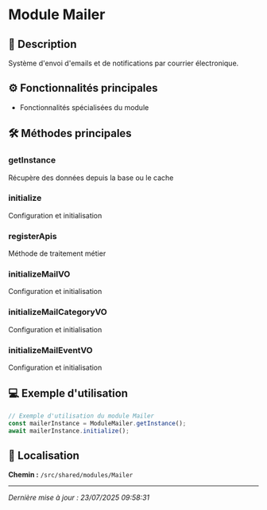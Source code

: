 # Module Mailer

## 📖 Description

Système d'envoi d'emails et de notifications par courrier électronique.

## ⚙️ Fonctionnalités principales

- Fonctionnalités spécialisées du module



## 🛠️ Méthodes principales

### getInstance
Récupère des données depuis la base ou le cache

### initialize
Configuration et initialisation

### registerApis
Méthode de traitement métier

### initializeMailVO
Configuration et initialisation

### initializeMailCategoryVO
Configuration et initialisation

### initializeMailEventVO
Configuration et initialisation



## 💻 Exemple d'utilisation

```typescript
// Exemple d'utilisation du module Mailer
const mailerInstance = ModuleMailer.getInstance();
await mailerInstance.initialize();
```

## 📍 Localisation

**Chemin :** `/src/shared/modules/Mailer`

---

*Dernière mise à jour : 23/07/2025 09:58:31*
